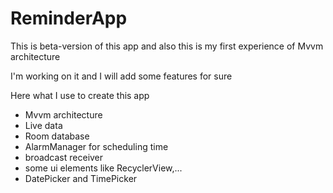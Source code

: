 # ReminderApp
 This is beta-version of this app and also this is my first experience of Mvvm architecture 
 
 I'm working on it and I will add some features for sure
 
 Here what I use to create this app

 - Mvvm architecture 
 - Live data
 - Room database
 - AlarmManager for scheduling time
 - broadcast receiver
 - some ui elements like RecyclerView,... 
 - DatePicker and TimePicker
 
